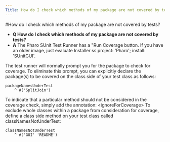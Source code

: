 ```yaml
---
Title: How do I check which methods of my package are not covered by tests?
---
```

#How do I check which methods of my package are not covered by tests?
- **Q How do I check which methods of my package are not covered by tests?**
- **A** The Pharo SUnit Test Runner has a "Run Coverage button.
If you have an older image, just evaluate Installer ss project: 'Pharo'; install: 'SUnitGUI'.

The test runner will normally prompt you for the package to check for coverage. To eliminate this prompt, you can explicitly declare the package(s) to be covered on the class side of your test class as follows:
```
packageNamesUnderTest
	^ #('SplitJoin')
```
To indicate that a particular method should not be considered in the coverage check, simply add the annotation: &lt;ignoreForCoverage&gt;
To exclude whole classes within a package from consideration for coverage, define a class side method on your test class called classNamesNotUnderTest:
```
classNamesNotUnderTest
	^ #('GUI' 'README')
```
